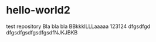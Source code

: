 # hello-world2
test repository
Bla bla bla BBkkklLLLaaaaa
123124
dfgsdfgd
dfgsdfgsdfgsdfgsdfNJKJBKB
